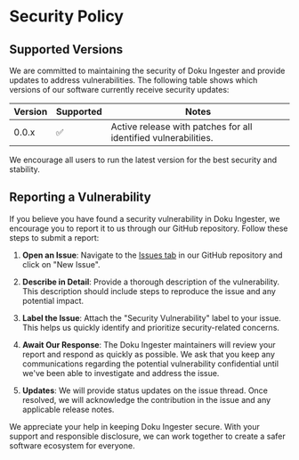 # Security Policy

## Supported Versions

We are committed to maintaining the security of Doku Ingester and provide updates to address vulnerabilities. The following table shows which versions of our software currently receive security updates:

| Version | Supported          | Notes                                                       |
|---------|--------------------|-------------------------------------------------------------|
| 0.0.x   | :white_check_mark: | Active release with patches for all identified vulnerabilities. |

We encourage all users to run the latest version for the best security and stability.

## Reporting a Vulnerability

If you believe you have found a security vulnerability in Doku Ingester, we encourage you to report it to us through our GitHub repository. Follow these steps to submit a report:

1. **Open an Issue**: Navigate to the [Issues tab](https://github.com/dokulabs/ingester/issues) in our GitHub repository and click on "New Issue".

2. **Describe in Detail**: Provide a thorough description of the vulnerability. This description should include steps to reproduce the issue and any potential impact.

3. **Label the Issue**: Attach the "Security Vulnerability" label to your issue. This helps us quickly identify and prioritize security-related concerns.

4. **Await Our Response**: The Doku Ingester maintainers will review your report and respond as quickly as possible. We ask that you keep any communications regarding the potential vulnerability confidential until we've been able to investigate and address the issue.

5. **Updates**: We will provide status updates on the issue thread. Once resolved, we will acknowledge the contribution in the issue and any applicable release notes.

We appreciate your help in keeping Doku Ingester secure. With your support and responsible disclosure, we can work together to create a safer software ecosystem for everyone.
